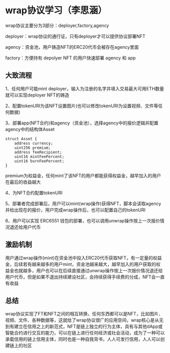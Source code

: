 # wrap协议学习（李思涵）

wrap协议主要分为3部分：deployer,factory,agency

deployer：wrap协议的通行证，只有deployer才可以提供协议部署NFT

agency：资金池，用户铸造NFT的ERC20代币会被存在agency里面

factory：方便持有 depolyer NFT 的用户快速部署 agency 和 app

## 大致流程

1、任何用户可能mint deployer，输入为注册的名字并填入交易最大可用ETH数量就可以实现deployer NFT的铸造

2、配置tokenURI为该NFT设置图片(也可以修改tokenURI为设置视频、文件等任何数据)

3、部署app(NFT合约)和agency（资金池），选择agency中的报价逻辑并配置agency中的结构体Asset

```solidity
struct Asset {
    address currency;
    uint256 premium;
    address feeRecipient;
    uint16 mintFeePercent;
    uint16 burnFeePercent;
}
```

premium为权益金，任何mint了该NFT的用户都能获得权益金，越早加入的用户在最后的收益越大

4、为NFT合约配置tokenURI

5、部署者完成部署后，用户可以mint(wrap操作)获得NFT，脚本会读取agency并给出现在的报价，用户完成wrap操作后，也可以配置自己的tokenURI

6、用户可以实现 ERC6551 钱包的部署，也可以调用unwrap操作按上一次报价情况退还给用户代币

## 激励机制

用户通过wrap操作(mint)在资金池中投入ERC20代币获取NFT，有一定量的权益金，后续若有越来越多的用户mint，资金池越来越大，越早加入的用户获取的权益金也就越多，用户也可以在后续直接通过unwrap操作按上一次报价情况退还给用户代币，但是如果不退出持续建设社区，会持续获得手续费的分成，NFT会一直有收益

## 总结

wrap协议实现了FT和NFT之间的相互转换，任何东西都可以是NFT，比如图片、视频、文件、各种数据等，这就给了wrap协议很广的应用空间，wrap核心是从无到有建立在信用之上的新范式，NFT是链上独立的行为主体，具有与其他dApp或智能合约进行交互的能力，可以在链上进行任何经济或社会活动，成为了一种可以承载信用的链上信用主体，同时也是一种自我背书，人人可发行信用，人人可以创建链上的社区